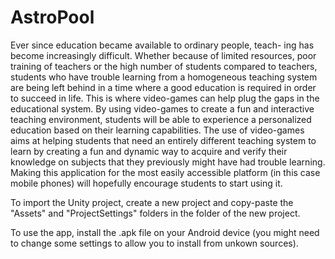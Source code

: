 # AstroPool
  Ever since education became available to ordinary people, teach-
ing has become increasingly difficult. Whether because of limited
resources, poor training of teachers or the high number of students
compared to teachers, students who have trouble learning from a
homogeneous teaching system are being left behind in a time where
a good education is required in order to succeed in life.
This is where video-games can help plug the gaps in the
educational system. By using video-games to create a fun and
interactive teaching environment, students will be able to experience
a personalized education based on their learning capabilities. The
use of video-games aims at helping students that need an entirely
different teaching system to learn by creating a fun and dynamic
way to acquire and verify their knowledge on subjects that they
previously might have had trouble learning. Making this application
for the most easily accessible platform (in this case mobile phones)
will hopefully encourage students to start using it.


To import the Unity project, create a new project and copy-paste the "Assets" and "ProjectSettings" folders in the folder of the new project.

To use the app, install the .apk file on your Android device (you might need to change some settings to allow you to install from unkown sources).
